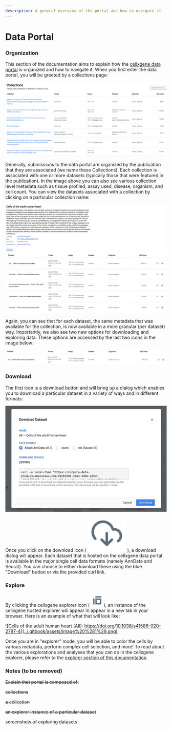 ```yaml
---
description: A general overview of the portal and how to navigate it
---
```


# Data Portal

### Organization

This section of the documentation aims to explain how the [cellxgene data portal](https://cellxgene.cziscience.com/) is organized and how to navigate it. When you first enter the data portal, you will be greeted by a collections page:

![Cellxgene home page](../.gitbook/assets/image.png)

Generally, submissions to the data portal are organized by the publication that they are associated \(we name these Collections\). Each collection is associated with one or more datasets \(typically those that were featured in the publication\). In the image above you can also see various collection level metadata such as tissue profiled, assay used, disease, organism, and cell count. You can view the datasets associated with a collection by clicking on a particular collection name:

![An example collection from the Teichmann group \(https://doi.org/10.1038/s41586-020-2797-4\)](../.gitbook/assets/image%20%286%29.png)

Again, you can see that for each dataset, the same metadata that was available for the collection, is now available in a more granular \(per dataset\) way. Importantly, we also see two new options for downloading and exploring data. These options are accessed by the last two icons in the image below:

![Dataset entry in a collection page](../.gitbook/assets/image%20%283%29.png)

### Download

The first icon is a download button and will bring up a dialog which enables you to download a particular dataset in a variety of ways and in different formats:

![Download dialog box](../.gitbook/assets/image%20%285%29.png)

Once you click on the download icon \( ![](../.gitbook/assets/image%20%284%29.png) \), a download dialog will appear. Each dataset that is hosted on the cellxgene data portal is available in the major single cell data formats \(namely AnnData and Seurat\). You can choose to either download these using the blue "Download" button or via the provided curl link.

### Explore

By clicking the cellxgene explorer icon \(![](../.gitbook/assets/image%20%287%29.png)\), an instance of the cellxgene hosted explorer will appear in appear in a new tab in your browser. Here is an example of what that will look like:

![Cells of the adult human heart \(All\): https://doi.org/10.1038/s41586-020-2797-4](../.gitbook/assets/image%20%281%29.png)

Once you are in "explorer" mode, you will be able to color the cells by various metadata, perform complex cell selection, and more! To read about the various explorations and analyses that you can do in the cellxgene explorer, please refer to the [explorer section of this documentation](../explorer/explorer-intro.md).





### Notes \(to be removed\)

~~Explain that portal is composed of:~~

~~collections~~

~~a collection~~

~~an explorer instance of a particular dataset~~ 

~~screenshots of exploring datasets~~


